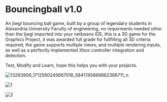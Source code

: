 # Bouncingball v1.0

An jlwgl bouncing ball game, built by a group of legendary students in Alexandria University Faculty of engineering,
no requirments needed other than the ljwgl imported into your netbeans IDE, this is a 3D game for the Graphics Project,
it was awarded full grade for fullfilling all 3D criteria required, the game supports multiple views, and multiple rendering
inputs, as well as a perfectly implemented Xbox controller integration and detection.

Test, Modify and Learn, hope this helps you with your projects.


![13263906_1712580245667018_5841745869862368711_n](https://cloud.githubusercontent.com/assets/10212354/22993348/6017da10-f3cb-11e6-8b23-9317e89abd73.jpg)

![1](https://cloud.githubusercontent.com/assets/10212354/23455646/08e40526-fe79-11e6-819f-3af56d4c5dc0.png)

![2](https://cloud.githubusercontent.com/assets/10212354/23455705/3f24c95e-fe79-11e6-9a20-08c89f37a04f.png)

